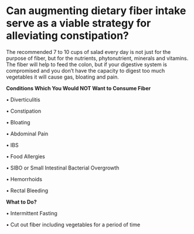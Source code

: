 # Can augmenting dietary fiber intake serve as a viable strategy for alleviating constipation?

The recommended 7 to 10 cups of salad every day is not just for the purpose of fiber, but for the nutrients, phytonutrient, minerals and vitamins. The fiber will help to feed the colon, but if your digestive system is compromised and you don’t have the capacity to digest too much vegetables it will cause gas, bloating and pain.

**Conditions Which You Would NOT Want to Consume Fiber**

• Diverticulitis

• Constipation

• Bloating

• Abdominal Pain

• IBS

• Food Allergies

• SIBO or Small Intestinal Bacterial Overgrowth

• Hemorrhoids

• Rectal Bleeding

**What to Do?**

• Intermittent Fasting

• Cut out fiber including vegetables for a period of time